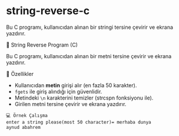 # string-reverse-c
Bu C programı, kullanıcıdan alınan bir stringi tersine çevirir ve ekrana yazdırır.

🔄 String Reverse Program (C)

Bu C programı, kullanıcıdan alınan bir metni tersine çevirir ve ekrana yazdırır.

🚀 Özellikler
- Kullanıcıdan **metin** girişi alır (en fazla 50 karakter).
- `fgets` ile giriş alındığı için güvenlidir.
- Metindeki `\n` karakterini temizler (strcspn fonksiyonu ile).
- Girilen metni tersine çevirir ve ekrana yazdırır.

 ```
💻 Örnek Çalışma
 enter a string please(most 50 character)= merhaba dunya
 aynud abahrem
